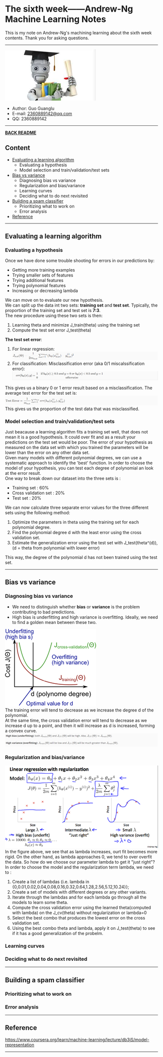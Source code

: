 # The sixth week——Andrew-Ng Machine Learning Notes  
This is my note on Andrew-Ng's machining learning about the sixth week contents. Thank you for asking questions.

***
[![](/picture/the_first_week/fig_ML.jpg)][Andrew-Ng-coursera]  
- Author: Guo Guanglu  
- E-mail: 2360889142@qq.com
- QQ: 2360889142  

*** 
[**BACK README**](README.md)  

## Content  
* [Evaluating a learning algorithm](#evaluating-a-learning-algorithm)  
	* Evaluating a hypothesis    
	* Model selection and train/validation/test sets      
* [Bias vs variance](#bias-vs-variance)  
	* Diagnosing bias vs variance        
	* Regularization and bias/variance     
	* Learning curves
	* Deciding what to do next revisited  
* [Building a spam classifier](#building-a-spam-classifier)  
	* Prioritizing what to work on  
	* Error analysis  
* [Reference](#reference)  

***  
Evaluating a learning algorithm  
-----  
### Evaluating a hypothesis  
Once we have done some trouble shooting for errors in our predictions by:  
* Getting more training examples  
* Trying smaller sets of features  
* Trying additional features  
* Trying polynomial features  
* Increasing or decreasing lambda  

We can move on to evaluate our new hypothesis.  
We can split up the data int two sets: **training set** and **test set**. Typically, the proportion of the training set and test set is 
**7:3**.  
The new procedure using these two sets is then:  
1. Learning theta and minimize J_train(theta) using the training set  
2. Compute the test set error J_test(theta)  

**The test set error**:  
1. For linear regression:  
![](/picture/the_sixth_week/LR_test_error.png)  
2. For classification: Misclassification error (aka 0/1 miscalssification error):  
![](/picture/the_sixth_week/classification_test_error.png)  

This gives us a binary 0 or 1 error result based on a misclassification. The average test error for the test set is:  
![](/picture/the_sixth_week/classification_test_error2.png)  
This gives us the proportion of the test data that was misclassified.  

### Model selection and train/validation/test sets  
Just beacause a learning algorithm fits a training set well, that does not mean it is a good hypothesis. It could over fit and as a result your predictions on the test set would be poor. The error of your hypothesis as measured on the data set with which you trained the parameters will be lower than the error on any other data set.  
Given many models with different polynomial degrees, we can use a systematic approach to identify the 'best' function. In order to choose the model of your hypothesis, you can test each degree of polynomial an look at the error result.  
One way to break down our dataset into the three sets is :  
* Training set : 60%  
* Cross validation set : 20%  
* Test set : 20%  

We can now calculate three separate error values for the three different sets using the following method:  
1. Optimize the parameters in theta using the training set for each polynomial degree.  
2. Find the polynomial degree d with the least error using the cross validation set.  
3. Estimate the generalization error using the test set with J_test(theta^(d)), (d = theta from polynomial with lower error)

This way, the degree of the polynomial d has not been trained using the test set.  

***  
Bias vs variance  
-----  
### Diagnosing bias vs variance  
* We need to distinguish whether **bias** or **variance** is the problem contributing to bad predictions.  
* High bias is underfitting and high variance is overfitting. Ideally, we need to find a golden mean between these two.  

![](/picture/the_sixth_week/bias_variance1.png)  
The training error will tend to decrease as we increase the degree d of the polynomial.  
At the same time, the cross validation error will tend to decrease as we increase d up to a point, and then it will increase as d is increased, forming a convex curve.  
![](/picture/the_sixth_week/bias_variance2.png)  
### Regularization and bias/variance  
![](/picture/the_sixth_week/reg_bias_variance.png)  
In the figure above, we see that as lambda increases, ourt fit becomes more rigid. On the other hand, as lambda approaches 0, we tend to over overfit the data. So how do we choose our parameter lambda to get it "just right"? In order to choose the model and the regularization term lambda, we need to :  
1. Create a list of lambdas {i.e. lambda in {0,0.01,0.02,0.04,0.08,0.16,0.32,0.64,1.28,2.56,5.12,10.24}};  
2. Create a set of models with different degrees or any other variants.  
3. Iterate through the lambdas and for each lambda go through all the models to learn some theta.  
4. Compute the cross validation error using the learned theta(computed with lambda) on the J_cv(theta) without regularization or lambda=0  
5. Select the best combo that produces the lowest error on the cross validation set.  
6. Using the best combo theta and lambda, apply it on J_test(theta) to see if it has a good generalization of the probelm.  

### Learning curves  

### Deciding what to do next revisited  

***  
Building a spam classifier  
----  
### Prioritizing what to work on  

### Error analysis  




***  
Reference  
----  
https://www.coursera.org/learn/machine-learning/lecture/db3jS/model-representation  

---------------------------------------------------------
[Andrew-Ng-coursera]:https://www.coursera.org/learn/machine-learning/lecture/db3jS/model-representation "Andrew Ng coursera"
